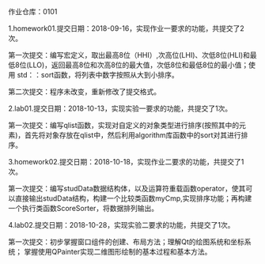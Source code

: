 作业仓库：0101

1.homework01.提交日期：2018-09-16，实现作业一要求的功能，共提交了2次。

第一次提交：编写宏定义，取出最高8位（HHI）,次高位(LHI)、次低8位(HLI)和最低8位(LLO)，返回最高8位和次高8位的最大值，次低8位和最低8位的最小值；使用 std：：sort函数，将列表中数字按照从大到小排序。

第二次提交：程序未改变，重新修改了提交格式。

2.lab01.提交日期：2018-10-13，实现实验一要求的功能，共提交了1次。

第一次提交：编写qlist函数，实现对自定义的对象类型进行排序(按照其中的元素)，首先将对象存放在qlist中，然后利用algorithm库函数中的sort对其进行排序。

3.homework02.提交日期：2018-10-18，实现作业二要求的功能，共提交了1次。

第一次提交：编写studData数据结构体，以及运算符重载函数operator，使其可以直接输出studData结构，构建一个比较类函数myCmp,实现排序功能；再构建一个执行类函数ScoreSorter，将数据排列输出。

4.lab02.提交日期：2018-10-28，实现实验二要求的功能，共提交了1次。

第一次提交：初步掌握窗口组件的创建、布局方法；理解Qt的绘图系统和坐标系统； 掌握使用QPainter实现二维图形绘制的基本过程和基本方法。
